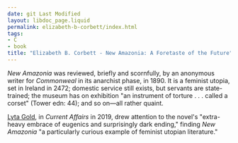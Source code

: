 ```yaml
---
date: git Last Modified
layout: libdoc_page.liquid
permalink: elizabeth-b-corbett/index.html
tags:
- C
- book
title: "Elizabeth B. Corbett - New Amazonia: A Foretaste of the Future"
---
```


_New Amazonia_ was reviewed, briefly and scornfully,  by an anonymous writer for _Commonweal_ in its anarchist phase, in 1890. It  is a feminist utopia, set in Ireland in 2472; domestic service still exists, but  servants are state-trained; the museum has on exhibition "an instrument of  torture . . . called a corset" (Tower edn: 44); and so on—all rather quaint.

<a href="https://www.currentaffairs.org/news/2019/07/world-without-men">Lyta Gold</a>, in _Current Affairs_ in 2019, drew attention to the novel's "extra-heavy embrace of eugenics and surprisingly dark ending," finding _New Amazonia_ "a particularly curious example of feminist utopian literature."